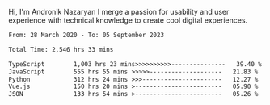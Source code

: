 Hi, I'm Andronik Nazaryan
I merge a passion for usability and user experience with technical knowledge to create cool digital experiences.


<!--START_SECTION:waka-->

```txt
From: 28 March 2020 - To: 05 September 2023

Total Time: 2,546 hrs 33 mins

TypeScript        1,003 hrs 23 mins>>>>>>>>>>---------------   39.40 %
JavaScript        555 hrs 55 mins >>>>>--------------------   21.83 %
Python            312 hrs 24 mins >>>----------------------   12.27 %
Vue.js            150 hrs 20 mins >------------------------   05.90 %
JSON              133 hrs 54 mins >------------------------   05.26 %
```

<!--END_SECTION:waka-->

